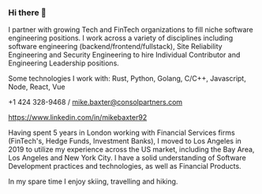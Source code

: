 ### Hi there 👋

I partner with growing Tech and FinTech organizations to fill niche software engineering positions. I work across a variety of disciplines including software engineering (backend/frontend/fullstack), Site Reliability Engineering and Security Engineering to hire Individual Contributor and Engineering Leadership positions.

Some technologies I work with: Rust, Python, Golang, C/C++, Javascript, Node, React, Vue

+1 424 328-9468 / mike.baxter@consolpartners.com

https://www.linkedin.com/in/mikebaxter92

Having spent 5 years in London working with Financial Services firms (FinTech's, Hedge Funds, Investment Banks), I moved to Los Angeles in 2019 to utilize my experience across the US market, including the Bay Area, Los Angeles and New York City. I have a solid understanding of Software Development practices and technologies, as well as Financial Products.

In my spare time I enjoy skiing, travelling and hiking.

<!--
**mikey7b/mikey7b** is a ✨ _special_ ✨ repository because its `README.md` (this file) appears on your GitHub profile.

Here are some ideas to get you started:

- 🔭 I’m currently working on ...
- 🌱 I’m currently learning ...
- 👯 I’m looking to collaborate on ...
- 🤔 I’m looking for help with ...
- 💬 Ask me about ...
- 📫 How to reach me: ...
- 😄 Pronouns: ...
- ⚡ Fun fact: ...
-->
